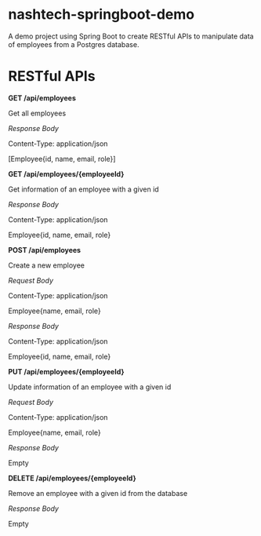 # nashtech-springboot-demo
A demo project using Spring Boot to create RESTful APIs to manipulate data of employees from a Postgres database.

# RESTful APIs
**GET /api/employees**

Get all employees

*Response Body*

Content-Type: application/json

[Employee{id, name, email, role}]

**GET /api/employees/{employeeId}**

Get information of an employee with a given id

*Response Body*

Content-Type: application/json

Employee{id, name, email, role}

**POST /api/employees**

Create a new employee

*Request Body*

Content-Type: application/json

Employee{name, email, role}

*Response Body*

Content-Type: application/json

Employee{id, name, email, role}

**PUT /api/employees/{employeeId}**

Update information of an employee with a given id

*Request Body*

Content-Type: application/json

Employee{name, email, role}

*Response Body*

Empty

**DELETE /api/employees/{employeeId}**

Remove an employee with a given id from the database

*Response Body*

Empty
